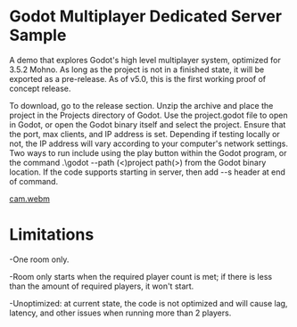 # Godot Multiplayer Dedicated Server Sample
A demo that explores Godot's high level multiplayer system, optimized for 3.5.2 Mohno.  As long as the project is not in a finished state, it will be exported as a pre-release. As of v5.0, this is the first working proof of concept release.

To download, go to the release section. Unzip the archive and place the project in the Projects directory of Godot. Use the project.godot file to open in Godot, or open the Godot binary itself and select the project.  Ensure that the port, max clients, and IP address is set. Depending if testing locally or not, the IP address will vary according to your computer's network settings.  Two ways to run include using the play button within the Godot program, or the command .\godot --path (<)project path(>) from the Godot binary location. If the code supports starting in server, then add --s header at end of command.

[cam.webm](https://github.com/Mathiaszero/Godot--Multiplayer-Dedicated-Server-Sample/assets/55817193/89daf6dc-3ba3-41ba-815d-812bd62492f7)

# Limitations
-One room only.

-Room only starts when the required player count is met; if there is less than the amount of required players, it won't start.

-Unoptimized: at current state, the code is not optimized and will cause lag, latency, and other issues when running more than 2 players.


